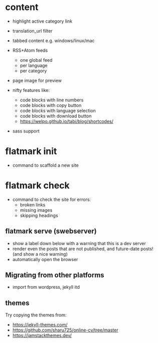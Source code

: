 
# content

- highlight active category link
- translation_url filter
- tabbed content e.g. windows/linux/mac
- RSS+Atom feeds
  - one global feed
  - per language 
  - per category
- page image for preview
- nifty features like:
  - code blocks with line numbers
  - code blocks with copy button
  - code blocks with language selection
  - code blocks with download button
  - https://welpo.github.io/tabi/blog/shortcodes/

- sass support

# flatmark init
- command to scaffold a new site

# flatmark check
- command to check the site for errors:
  - broken links
  - missing images
  - skipping headings 


## flatmark serve (swebserver)
- show a label down below with a warning that this is a dev server
- render even the posts that are not published, and future-date posts! (and show a nice warning)
- automatically open the browser


## Migrating from other platforms
- import from wordpress, jekyll itd

## themes
Try copying the themes from:
- https://jekyll-themes.com/
- https://github.com/sharu725/online-cv/tree/master
- https://jamstackthemes.dev/



